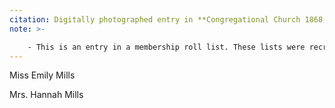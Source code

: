 ```yaml
---
citation: Digitally photographed entry in **Congregational Church 1868-1933 Minutes of Meetings and Membership**, used with permission from Caroline Valley Community Church.
note: >-

    - This is an entry in a membership roll list. These lists were recreated from scratch every so often and then updated over time as needed until recreated from scratch again.
---
```


Miss Emily Mills

Mrs. Hannah Mills

